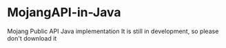 # MojangAPI-in-Java
Mojang Public API Java implementation
It is still in development, so please don't download it
